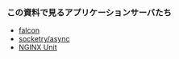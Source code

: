 ### この資料で見るアプリケーションサーバたち

* [falcon](https://github.com/socketry/falcon)
* [socketry/async](https://github.com/socketry/async)
* [NGINX Unit](https://www.nginx.co.jp/products/nginx-unit/)
